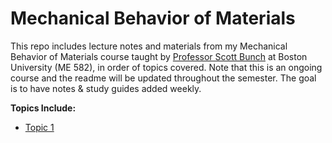# Mechanical Behavior of Materials
This repo includes lecture notes and materials from my Mechanical Behavior of Materials course taught by [Professor Scott Bunch](https://www.bu.edu/eng/profile/scott-bunch/) at Boston University (ME 582), in order of topics covered. Note that this is an ongoing course and the readme will be updated throughout the semester. The goal is to have notes & study guides added weekly.

**Topics Include:**
- [Topic 1]()
